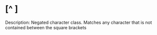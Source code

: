# [^ ]

Description: Negated character class. Matches any character that is not contained between the square brackets